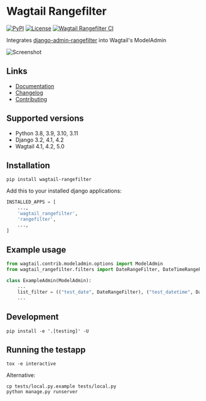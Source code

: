 # Wagtail Rangefilter

[![PyPI](https://img.shields.io/pypi/v/wagtail-rangefilter)](https://pypi.org/project/wagtail-rangefilter/)
[![License](https://img.shields.io/badge/License-BSD_3--Clause-blue.svg)](https://opensource.org/licenses/BSD-3-Clause)
[![Wagtail Rangefilter CI](https://github.com/wunderweiss/wagtail-rangefilter/actions/workflows/test.yml/badge.svg)](https://github.com/wunderweiss/wagtail-rangefilter/actions/workflows/test.yml)

Integrates [django-admin-rangefilter](https://pypi.org/project/django-admin-rangefilter/) into Wagtail's ModelAdmin

![Screenshot](https://raw.githubusercontent.com/wunderweiss/wagtail-rangefilter/main/.github/screenshot.png)

## Links

- [Documentation](https://github.com/wunderweiss/wagtail-rangefilter/blob/main/README.md)
- [Changelog](https://github.com/wunderweiss/wagtail-rangefilter/blob/main/CHANGELOG.md)
- [Contributing](https://github.com/wunderweiss/wagtail-rangefilter/blob/main/CONTRIBUTING.md)

## Supported versions

- Python 3.8, 3.9, 3.10, 3.11
- Django 3.2, 4.1, 4.2
- Wagtail 4.1, 4.2, 5.0

## Installation

```shell
pip install wagtail-rangefilter
```

Add this to your installed django applications:
```python
INSTALLED_APPS = [
    ...,
    'wagtail_rangefilter',
    'rangefilter',
    ...,
]
```

## Example usage

```python
from wagtail.contrib.modeladmin.options import ModelAdmin
from wagtail_rangefilter.filters import DateRangeFilter, DateTimeRangeFilter

class ExampleAdmin(ModelAdmin):
    ...
    list_filter = (("test_date", DateRangeFilter), ("test_datetime", DateTimeRangeFilter),)
    ...

```

## Development

```shell
pip install -e '.[testing]' -U
```

## Running the testapp

```shell
tox -e interactive
```

Alternative:
```shell
cp tests/local.py.example tests/local.py
python manage.py runserver
```
